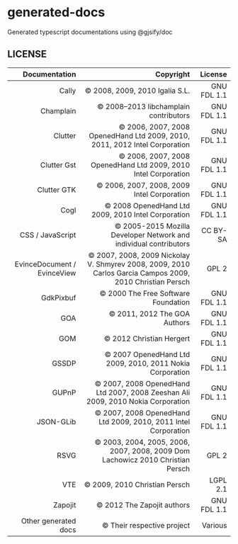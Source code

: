 # generated-docs
Generated typescript documentations using @gjsify/doc

## LICENSE

|               Documentation |                                                                                                Copyright |     License |
|----------------------------:|---------------------------------------------------------------------------------------------------------:|------------:|
|                       Cally |                                                                           © 2008, 2009, 2010 Igalia S.L. | GNU FDL 1.1 |
|                   Champlain |                                                                    © 2008–2013 libchamplain contributors | GNU FDL 1.1 |
|                     Clutter |                               © 2006, 2007, 2008 OpenedHand Ltd 2009, 2010, 2011, 2012 Intel Corporation | GNU FDL 1.1 |
| Clutter Gst                 | © 2006, 2007, 2008 OpenedHand Ltd 2009, 2010 Intel Corporation                                           | GNU FDL 1.1 |
| Clutter GTK                 | © 2006, 2007, 2008, 2009 Intel Corporation                                                               | GNU FDL 1.1 |
| Cogl                        | © 2008 OpenedHand Ltd 2009, 2010 Intel Corporation                                                       | GNU FDL 1.1 |
| CSS / JavaScript            | © 2005-2015 Mozilla Developer Network and individual contributors                                        | CC BY-SA    |
| EvinceDocument / EvinceView | © 2007, 2008, 2009 Nickolay V. Shmyrev 2008, 2009, 2010 Carlos Garcia Campos 2009, 2010 Christian Persch | GPL 2       |
| GdkPixbuf                   | © 2000 The Free Software Foundation                                                                      | GNU FDL 1.1 |
| GOA                         | © 2011, 2012 The GOA Authors                                                                             | GNU FDL 1.1 |
| GOM                         | © 2012 Christian Hergert                                                                                 | GNU FDL 1.1 |
| GSSDP                       | © 2007 OpenedHand Ltd 2009, 2010, 2011 Nokia Corporation                                                 | GNU FDL 1.1 |
| GUPnP                       | © 2007, 2008 OpenedHand Ltd 2007, 2008 Zeeshan Ali 2009, 2010 Nokia Corporation                          | GNU FDL 1.1 |
| JSON-GLib                   | © 2007, 2008 OpenedHand Ltd 2009, 2010, 2011 Intel Corporation                                           | GNU FDL 1.1 |
| RSVG                        | © 2003, 2004, 2005, 2006, 2007, 2008, 2009 Dom Lachowicz 2010 Christian Persch                           | GPL 2       |
| VTE                         | © 2009, 2010 Christian Persch                                                                            | LGPL 2.1    |
| Zapojit                     | © 2012 The Zapojit authors                                                                               | GNU FDL 1.1 |
| Other generated docs        | © Their respective project                                                                               | Various     |
